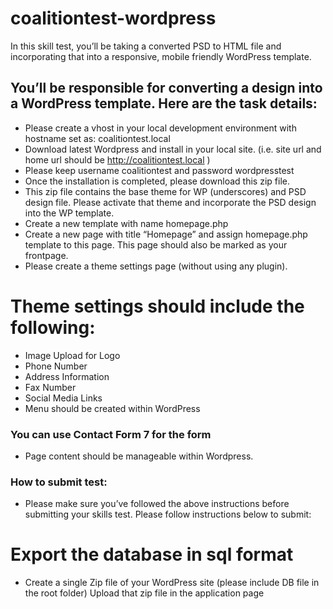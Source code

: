 # coalitiontest-wordpress

In this skill test, you’ll be taking a converted PSD to HTML file and incorporating that into a responsive, mobile friendly WordPress template.

## You’ll be responsible for converting a design into a WordPress template. Here are the task details:
- Please create a vhost in your local development environment with hostname set as: coalitiontest.local
- Download latest Wordpress and install in your local site. (i.e. site url and home url should be http://coalitiontest.local )
- Please keep username coalitiontest and password wordpresstest
- Once the installation is completed, please download this zip file.
- This zip file contains the base theme for WP (underscores) and PSD design file. Please activate that theme and incorporate the PSD design into the WP template.
- Create a new template with name homepage.php
- Create a new page with title “Homepage” and assign homepage.php template to this page. This page should also be marked as your frontpage.
- Please create a theme settings page (without using any plugin).

# Theme settings should include the following:
- Image Upload for Logo
- Phone Number
- Address Information
- Fax Number
- Social Media Links
- Menu should be created within WordPress
  
### You can use Contact Form 7 for the form
- Page content should be manageable within Wordpress.
### How to submit test:
- Please make sure you’ve followed the above instructions before submitting your skills test. Please follow instructions below to submit:

# Export the database in sql format
- Create a single Zip file of your WordPress site (please include DB file in the root folder)
Upload that zip file in the application page
